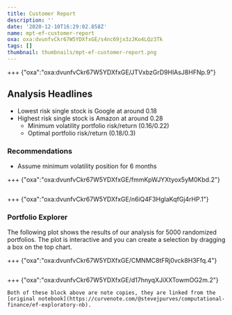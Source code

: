 ```yaml
---
title: Customer Report
description: ''
date: '2020-12-10T16:29:02.858Z'
name: mpt-ef-customer-report
oxa: oxa:dvunfvCkr67W5YDXfxGE/s4nc69jx3zJKo4LQz3Tk
tags: []
thumbnail: thumbnails/mpt-ef-customer-report.png
---
```


+++ {"oxa":"oxa:dvunfvCkr67W5YDXfxGE/JTVxbzGrD9HlAsJ8HFNp.9"}

## Analysis Headlines

- Lowest risk single stock is Google at around 0.18
- Highest risk single stock is Amazon at around 0.28
  - Minimum volatility portfolio risk/return (0.16/0.22)
  - Optimal portfolio risk/return (0.18/0.3)

### Recommendations

- Assume minimum volatility position for 6 months

+++ {"oxa":"oxa:dvunfvCkr67W5YDXfxGE/fmmKpWJYXtyox5yM0Kbd.2"}

```{mdast} mpt-ef-customer-report.mdast.json#ZqdAsIERz5
```

+++ {"oxa":"oxa:dvunfvCkr67W5YDXfxGE/n6iQ4F3HgIaKqfGj4rHP.1"}

### Portfolio Explorer

The following plot shows the results of our analysis for 5000 randomized portfolios. The plot is interactive and you can create a selection by dragging a box on the top chart.

+++ {"oxa":"oxa:dvunfvCkr67W5YDXfxGE/CMNMC8tFRj0vck8H3Ffq.4"}

```{mdast} mpt-ef-customer-report.mdast.json#B4KJLZyqRg
```

+++ {"oxa":"oxa:dvunfvCkr67W5YDXfxGE/d17hnyqXJiXXTowmOG2m.2"}

````{important}
Both of these block above are note copies, they are linked from the [original notebook](https://curvenote.com/@stevejpurves/computational-finance/ef-exploratory-nb).

````

